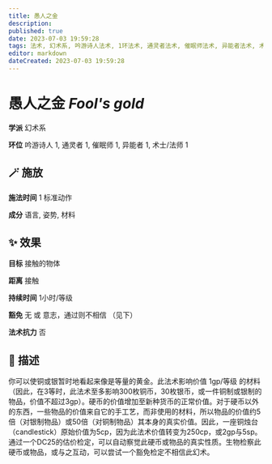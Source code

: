 ```yaml
---
title: 愚人之金
description: 
published: true
date: 2023-07-03 19:59:28
tags: 法术, 幻术系, 吟游诗人法术, 1环法术, 通灵者法术, 催眠师法术, 异能者法术, 术士/法师法术
editor: markdown
dateCreated: 2023-07-03 19:59:28
---
```


# **愚人之金** *Fool's gold*

**学派** 幻术系 

**环位** 吟游诗人 1, 通灵者 1, 催眠师 1, 异能者 1, 术士/法师 1

## 🪄 施放

**施法时间** 1 标准动作

**成分** 语言, 姿势, 材料

## ✨ 效果 

**目标** 接触的物体 

**距离** 接触  

**持续时间** 1小时/等级 

**豁免** 无 或 意志，通过则不相信 （见下）

**法术抗力** 否

## 📖 描述

你可以使铜或银暂时地看起来像是等量的黄金。此法术影响价值 1gp/等级 的材料（因此，在3等时，此法术至多影响300枚铜币，30枚银币，或一件铜制或银制的物品，价值不超过3gp）。硬币的价值增加至新种货币的正常价值。对于硬币以外的东西，一些物品的价值来自它的手工艺，而非使用的材料，所以物品的价值约5倍（对银制物品）或50倍（对铜制物品）其本身的真实价值。因此，一座铜烛台（candlestick）原始价值为5cp，因为此法术价值转变为250cp，或2gp与5sp。通过一个DC25的估价检定，可以自动察觉此硬币或物品的真实性质。生物检察此硬币或物品，或与之互动，可以尝试一个豁免检定不相信此幻术。
    